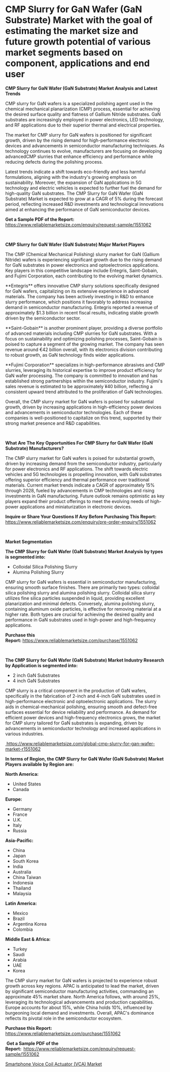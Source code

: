 <p><h1>CMP Slurry for GaN Wafer (GaN Substrate) Market with the goal of estimating the market size and future growth potential of various market segments based on component, applications and end user</h1></p><p><strong>CMP Slurry for GaN Wafer (GaN Substrate) Market Analysis and Latest Trends</strong></p>
<p><p>CMP slurry for GaN wafers is a specialized polishing agent used in the chemical mechanical planarization (CMP) process, essential for achieving the desired surface quality and flatness of Gallium Nitride substrates. GaN substrates are increasingly employed in power electronics, LED technology, and RF applications due to their superior thermal and electrical properties.</p><p>The market for CMP slurry for GaN wafers is positioned for significant growth, driven by the rising demand for high-performance electronic devices and advancements in semiconductor manufacturing techniques. As technology continues to evolve, manufacturers are focusing on developing advancedCMP slurries that enhance efficiency and performance while reducing defects during the polishing process.</p><p>Latest trends indicate a shift towards eco-friendly and less harmful formulations, aligning with the industry's growing emphasis on sustainability. Moreover, the expansion of GaN applications in 5G technology and electric vehicles is expected to further fuel the demand for high-quality GaN substrates. The CMP Slurry for GaN Wafer (GaN Substrate) Market is expected to grow at a CAGR of 5% during the forecast period, reflecting increased R&D investments and technological innovations aimed at enhancing the performance of GaN semiconductor devices.</p></p>
<p><strong>Get a Sample PDF of the Report:&nbsp;</strong> <a href="https://www.reliablemarketsize.com/enquiry/request-sample/1551062?utm_campaign=2317&utm_medium=2&utm_source=Github&utm_content=ia&utm_term=06042025&utm_id=cmp-slurry-for-gan-wafer-gan-substrate">https://www.reliablemarketsize.com/enquiry/request-sample/1551062</a></p>
<p>&nbsp;</p>
<p><strong>CMP Slurry for GaN Wafer (GaN Substrate) Major Market Players</strong></p>
<p><p>The CMP (Chemical Mechanical Polishing) slurry market for GaN (Gallium Nitride) wafers is experiencing significant growth due to the rising demand for GaN substrates in power electronics and optoelectronics applications. Key players in this competitive landscape include Entegris, Saint-Gobain, and Fujimi Corporation, each contributing to the evolving market dynamics.</p><p>**Entegris** offers innovative CMP slurry solutions specifically designed for GaN wafers, capitalizing on its extensive experience in advanced materials. The company has been actively investing in R&D to enhance slurry performance, which positions it favorably to address increasing demand in semiconductor manufacturing. Entegris reported a revenue of approximately $1.3 billion in recent fiscal results, indicating stable growth driven by the semiconductor sector.</p><p>**Saint-Gobain** is another prominent player, providing a diverse portfolio of advanced materials including CMP slurries for GaN substrates. With a focus on sustainability and optimizing polishing processes, Saint-Gobain is poised to capture a segment of the growing market. The company has seen revenue around €42 billion overall, with its electronics division contributing to robust growth, as GaN technology finds wider applications.</p><p>**Fujimi Corporation** specializes in high-performance abrasives and CMP slurries, leveraging its historical expertise to improve product efficiency for GaN wafer processing. The company is committed to innovation and has established strong partnerships within the semiconductor industry. Fujimi's sales revenue is estimated to be approximately ¥40 billion, reflecting a consistent upward trend attributed to the proliferation of GaN technologies.</p><p>Overall, the CMP slurry market for GaN wafers is poised for substantial growth, driven by increasing applications in high-efficiency power devices and advancements in semiconductor technologies. Each of these companies is well-positioned to capitalize on this trend, supported by their strong market presence and R&D capabilities.</p></p>
<p>&nbsp;</p>
<p><strong>What Are The Key Opportunities For CMP Slurry for GaN Wafer (GaN Substrate) Manufacturers?</strong></p>
<p><p>The CMP slurry market for GaN wafers is poised for substantial growth, driven by increasing demand from the semiconductor industry, particularly for power electronics and RF applications. The shift towards electric vehicles and 5G technologies is propelling innovation, with GaN substrates offering superior efficiency and thermal performance over traditional materials. Current market trends indicate a CAGR of approximately 15% through 2028, fueled by advancements in CMP technologies and rising investments in GaN manufacturing. Future outlook remains optimistic as key players expand their product offerings to meet the evolving needs of high-power applications and miniaturization in electronic devices.</p></p>
<p><strong>Inquire or Share Your Questions If Any Before Purchasing This Report:</strong> <a href="https://www.reliablemarketsize.com/enquiry/pre-order-enquiry/1551062?utm_campaign=2317&utm_medium=2&utm_source=Github&utm_content=ia&utm_term=06042025&utm_id=cmp-slurry-for-gan-wafer-gan-substrate">https://www.reliablemarketsize.com/enquiry/pre-order-enquiry/1551062</a></p>
<p>&nbsp;</p>
<p><strong>Market Segmentation</strong></p>
<p><strong>The CMP Slurry for GaN Wafer (GaN Substrate) Market Analysis by types is segmented into:</strong></p>
<p><ul><li>Colloidal Silica Polishing Slurry</li><li>Alumina Polishing Slurry</li></ul></p>
<p><p>CMP slurry for GaN wafers is essential in semiconductor manufacturing, ensuring smooth surface finishes. There are primarily two types: colloidal silica polishing slurry and alumina polishing slurry. Colloidal silica slurry utilizes fine silica particles suspended in liquid, providing excellent planarization and minimal defects. Conversely, alumina polishing slurry, containing aluminum oxide particles, is effective for removing material at a higher rate. Both types are crucial for achieving the desired quality and performance in GaN substrates used in high-power and high-frequency applications.</p></p>
<p><strong>Purchase this Report:&nbsp;</strong><a href="https://www.reliablemarketsize.com/purchase/1551062?utm_campaign=2317&utm_medium=2&utm_source=Github&utm_content=ia&utm_term=06042025&utm_id=cmp-slurry-for-gan-wafer-gan-substrate">https://www.reliablemarketsize.com/purchase/1551062</a></p>
<p>&nbsp;</p>
<p><strong>The CMP Slurry for GaN Wafer (GaN Substrate) Market Industry Research by Application is segmented into:</strong></p>
<p><ul><li>2 inch GaN Substrates</li><li>4 inch GaN Substrates</li></ul></p>
<p><p>CMP slurry is a critical component in the production of GaN wafers, specifically in the fabrication of 2-inch and 4-inch GaN substrates used in high-performance electronic and optoelectronic applications. The slurry aids in chemical-mechanical polishing, ensuring smooth and defect-free surfaces essential for device reliability and performance. As demand for efficient power devices and high-frequency electronics grows, the market for CMP slurry tailored for GaN substrates is expanding, driven by advancements in semiconductor technology and increased applications in various industries.</p></p>
<p><a href="https://www.reliablemarketsize.com/global-cmp-slurry-for-gan-wafer-market-r1551062?utm_campaign=2317&utm_medium=2&utm_source=Github&utm_content=ia&utm_term=06042025&utm_id=cmp-slurry-for-gan-wafer-gan-substrate">&nbsp;https://www.reliablemarketsize.com/global-cmp-slurry-for-gan-wafer-market-r1551062</a></p>
<p><strong>In terms of Region, the CMP Slurry for GaN Wafer (GaN Substrate) Market Players available by Region are:</strong></p>
<p>
    <p> <strong> North America: </strong>
        <ul>
            <li>United States</li>
            <li>Canada</li>
        </ul>
        </p> 
    <p> <strong> Europe: </strong>
        <ul>
            <li>Germany</li>
            <li>France</li>
            <li>U.K.</li>
            <li>Italy</li>
            <li>Russia</li>
        </ul>
        </p> 
    <p> <strong> Asia-Pacific: </strong>
        <ul>
            <li>China</li>
            <li>Japan</li>
            <li>South Korea</li>
            <li>India</li>
            <li>Australia</li>
            <li>China Taiwan</li>
            <li>Indonesia</li>
            <li>Thailand</li>
            <li>Malaysia</li>
        </ul>
        </p> 
    <p> <strong> Latin America: </strong>
        <ul>
            <li>Mexico</li>
            <li>Brazil</li>
            <li>Argentina Korea</li>
            <li>Colombia</li>
        </ul>
        </p> 
    <p> <strong> Middle East & Africa: </strong>
        <ul>
            <li>Turkey</li>
            <li>Saudi</li>
            <li>Arabia</li>
            <li>UAE</li>
            <li>Korea</li>
        </ul>
    </p>
    </p>
<p><p>The CMP slurry market for GaN wafers is projected to experience robust growth across key regions. APAC is anticipated to lead the market, driven by significant semiconductor manufacturing activities, commanding an approximate 45% market share. North America follows, with around 25%, leveraging its technological advancements and production capabilities. Europe accounts for about 15%, while China holds 10%, influenced by burgeoning local demand and investments. Overall, APAC's dominance reflects its pivotal role in the semiconductor ecosystem.</p></p>
<p><strong>Purchase this Report: </strong><a href="https://www.reliablemarketsize.com/purchase/1551062?utm_campaign=2317&utm_medium=2&utm_source=Github&utm_content=ia&utm_term=06042025&utm_id=cmp-slurry-for-gan-wafer-gan-substrate">https://www.reliablemarketsize.com/purchase/1551062</a></p>
<p>&nbsp;<strong>Get a Sample PDF of the Report:&nbsp;&nbsp;</strong><a href="https://www.reliablemarketsize.com/enquiry/request-sample/1551062?utm_campaign=2317&utm_medium=2&utm_source=Github&utm_content=ia&utm_term=06042025&utm_id=cmp-slurry-for-gan-wafer-gan-substrate">https://www.reliablemarketsize.com/enquiry/request-sample/1551062</a></p>
<p><strong></strong></p>
<p><p><a href="https://github.com/hammelximalschid/Market-Research-Report-List-1/blob/main/smartphone-voice-coil-actuator-vca-market.md?utm_campaign=2317&utm_medium=2&utm_source=Github&utm_content=ia&utm_term=06042025&utm_id=cmp-slurry-for-gan-wafer-gan-substrate">Smartphone Voice Coil Actuator (VCA) Market</a></p></p>